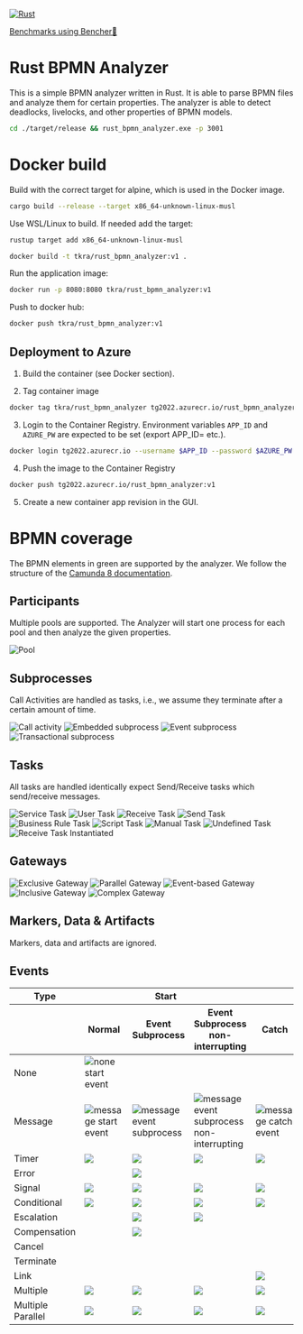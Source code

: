 [![Rust](https://github.com/timKraeuter/rust_bpmn_analyzer/actions/workflows/rust.yml/badge.svg)](https://github.com/timKraeuter/Rustrust_bpmn_analyzer/actions/workflows/rust.yml)

[Benchmarks using Bencher🐰](https://bencher.dev/console/projects/rust-bpmn-analyzer/perf)

# Rust BPMN Analyzer

This is a simple BPMN analyzer written in Rust. It is able to parse BPMN files and analyze them for
certain properties. The analyzer is able to detect deadlocks, livelocks, and other properties of
BPMN models.

```bash
cd ./target/release && rust_bpmn_analyzer.exe -p 3001
```

# Docker build

Build with the correct target for alpine, which is used in the Docker image.
```bash
cargo build --release --target x86_64-unknown-linux-musl
```

Use WSL/Linux to build. If needed add the target:

```bash
rustup target add x86_64-unknown-linux-musl
```

```bash
docker build -t tkra/rust_bpmn_analyzer:v1 .
```

Run the application image:

```bash
docker run -p 8080:8080 tkra/rust_bpmn_analyzer:v1
```

Push to docker hub:

```bash
docker push tkra/rust_bpmn_analyzer:v1
```

## Deployment to Azure

1. Build the container (see Docker section).

2. Tag container image

```bash
docker tag tkra/rust_bpmn_analyzer tg2022.azurecr.io/rust_bpmn_analyzer:v1
```

3. Login to the Container Registry. Environment variables `APP_ID` and `AZURE_PW` are expected to be
   set (export APP_ID=<app-id> etc.).

```bash
docker login tg2022.azurecr.io --username $APP_ID --password $AZURE_PW
```

4. Push the image to the Container Registry

```bash
docker push tg2022.azurecr.io/rust_bpmn_analyzer:v1
```

5. Create a new container app revision in the GUI.

# BPMN coverage

The BPMN elements in green are supported by the analyzer. We follow the structure of
the [Camunda 8 documentation](https://docs.camunda.io/docs/components/modeler/bpmn/bpmn-coverage/).

## Participants

Multiple pools are supported. The Analyzer will start one process for each pool and then analyze the
given properties.

![Pool](./documentation/assets/bpmn-symbols/pool.svg)

## Subprocesses

Call Activities are handled as tasks, i.e., we assume they terminate after a certain amount of time.

![Call activity](./documentation/assets/bpmn-symbols/call-activity.svg)
![Embedded subprocess](./documentation/assets/bpmn-symbols/embedded-subprocess.svg)
![Event subprocess](./documentation/assets/bpmn-symbols/event-subprocess.svg)
![Transactional subprocess](./documentation/assets/bpmn-symbols/transactional-subprocess.svg)

## Tasks

All tasks are handled identically expect Send/Receive tasks which send/receive messages.

![Service Task](./documentation/assets/bpmn-symbols/service-task.svg)
![User Task](./documentation/assets/bpmn-symbols/user-task.svg)
![Receive Task](./documentation/assets/bpmn-symbols/receive-task.svg)
![Send Task](./documentation/assets/bpmn-symbols/send-task.svg)
![Business Rule Task](./documentation/assets/bpmn-symbols/business-rule-task.svg)
![Script Task](./documentation/assets/bpmn-symbols/script-task.svg)
![Manual Task](./documentation/assets/bpmn-symbols/manual-task.svg)
![Undefined Task](./documentation/assets/bpmn-symbols/undefined-task.svg)
![Receive Task Instantiated](./documentation/assets/bpmn-symbols/receive-task-instantiated.svg)

## Gateways

![Exclusive Gateway](./documentation/assets/bpmn-symbols/exclusive-gateway.svg)
![Parallel Gateway](./documentation/assets/bpmn-symbols/parallel-gateway.svg)
![Event-based Gateway](./documentation/assets/bpmn-symbols/event-based-gateway.svg)
![Inclusive Gateway](./documentation/assets/bpmn-symbols/inclusive-gateway.svg)
![Complex Gateway](./documentation/assets/bpmn-symbols/complex-gateway.svg)

## Markers, Data & Artifacts

Markers, data and artifacts are ignored.

## Events

<table>
  <thead>
      <tr>
        <th>Type</th>
        <th colspan="3">Start</th>
        <th colspan="4">Intermediate</th>
        <th>End</th>
      </tr>
      <tr>
        <th></th>
        <th>Normal</th>
        <th>Event Subprocess</th>
        <th>Event Subprocess non-interrupting</th>
        <th>Catch</th>
        <th>Boundary</th>
        <th>Boundary non-interrupting</th>
        <th>Throw</th>
        <th></th>
      </tr>
  </thead>
  <tbody>
    <tr>
        <td>
            None
        </td>
        <td>
            <img src="./documentation/assets/bpmn-symbols/none-start-event.svg" alt="none start event" />
        </td>
        <td></td>
        <td></td>
        <td></td>
        <td></td>
        <td></td>
        <td>
            <img src="./documentation/assets/bpmn-symbols/none-throw-event.svg" alt="none throw event"/>
        </td>
        <td>
            <img src="./documentation/assets/bpmn-symbols/none-end-event.svg" alt="none end event"/>
        </td>
    </tr>
    <tr>
        <td>
            Message
        </td>
        <td>
            <img src="./documentation/assets/bpmn-symbols/message-start-event.svg" alt="message start event"/>
        </td>
        <td>
            <img src="./documentation/assets/bpmn-symbols/message-event-subprocess.svg" alt="message event subprocess"/>
        </td>
        <td>
            <img src="./documentation/assets/bpmn-symbols/message-event-subprocess-non-interrupting.svg" alt="message event subprocess non-interrupting"/>
        </td>
        <td>
            <img src="./documentation/assets/bpmn-symbols/message-catch-event.svg" alt="message catch event"/>
        </td>
        <td>
            <img src="./documentation/assets/bpmn-symbols/message-boundary-event.svg" alt="message boundary event"/>
        </td>
        <td>
            <img src="./documentation/assets/bpmn-symbols/message-boundary-event-non-interrupting.svg" alt="message boundary event non-interrupting"/>
        </td>
        <td>
            <img src="./documentation/assets/bpmn-symbols/message-throw-event.svg" alt="message throw event"/>
        </td>
        <td>
            <img src="./documentation/assets/bpmn-symbols/message-end-event.svg" alt="message end event"/>
        </td>
    </tr>
    <tr>
        <td>
            Timer
        </td>
        <td>
            <img src="./documentation/assets/bpmn-symbols/timer-start-event.svg" />
        </td>
        <td>
            <img src="./documentation/assets/bpmn-symbols/timer-event-subprocess.svg" />
        </td>
        <td>
            <img src="./documentation/assets/bpmn-symbols/timer-event-subprocess-non-interrupting.svg" />
        </td>
        <td>
            <img src="./documentation/assets/bpmn-symbols/timer-catch-event.svg"/>
        </td>
        <td>
            <img src="./documentation/assets/bpmn-symbols/timer-boundary-event.svg" />
        </td>
        <td>
            <img src="./documentation/assets/bpmn-symbols/timer-boundary-event-non-interrupting.svg" />
        </td>
        <td></td>
        <td></td>
    </tr>
    <tr>
        <td>
            Error
        </td>
        <td></td>
        <td>
            <img src="./documentation/assets/bpmn-symbols/error-event-subprocess.svg" />
        </td>
        <td></td>
        <td></td>
        <td>
            <img src="./documentation/assets/bpmn-symbols/error-boundary-event.svg" />
        </td>
        <td></td>
        <td></td>
        <td>
            <img src="./documentation/assets/bpmn-symbols/error-end-event.svg" />
        </td>
    </tr>
    <tr>
        <td>
            Signal
        </td>
        <td>
            <img src="./documentation/assets/bpmn-symbols/signal-start-event.svg" />
        </td>
        <td>
            <img src="./documentation/assets/bpmn-symbols/signal-event-subprocess.svg" />
        </td>
        <td>
            <img src="./documentation/assets/bpmn-symbols/signal-event-subprocess-non-interrupting.svg" />
        </td>
        <td>
            <img src="./documentation/assets/bpmn-symbols/signal-catch-event.svg" />
        </td>
        <td>
            <img src="./documentation/assets/bpmn-symbols/signal-boundary-event.svg" />
        </td>
        <td>
            <img src="./documentation/assets/bpmn-symbols/signal-boundary-event-non-interrupting.svg" />
        </td>
        <td>
            <img src="./documentation/assets/bpmn-symbols/signal-throw-event.svg" />
        </td>
        <td>
            <img src="./documentation/assets/bpmn-symbols/signal-end-event.svg" />
        </td>
    </tr>
    <tr>
        <td>
            Conditional
        </td>
        <td>
            <img src="./documentation/assets/bpmn-symbols/conditional-start-event.svg" />
        </td>
        <td>
            <img src="./documentation/assets/bpmn-symbols/conditional-event-subprocess.svg" />
        </td>
        <td>
            <img src="./documentation/assets/bpmn-symbols/conditional-event-subprocess-non-interrupting.svg" />
        </td>
        <td>
            <img src="./documentation/assets/bpmn-symbols/conditional-catch-event.svg" />
        </td>
        <td>
            <img src="./documentation/assets/bpmn-symbols/conditional-boundary-event.svg" />
        </td>
        <td>
            <img src="./documentation/assets/bpmn-symbols/conditional-boundary-event-non-interrupting.svg" />
        </td>
        <td></td>
        <td></td>
    </tr>
    <tr>
        <td>
            Escalation
        </td>
        <td></td>
        <td>
            <img src="./documentation/assets/bpmn-symbols/escalation-event-subprocess.svg" />
        </td>
        <td>
            <img src="./documentation/assets/bpmn-symbols/escalation-event-subprocess-non-interrupting.svg" />
        </td>
        <td></td>
        <td>
            <img src="./documentation/assets/bpmn-symbols/escalation-boundary-event.svg" />
        </td>
        <td>
            <img src="./documentation/assets/bpmn-symbols/escalation-boundary-event-non-interrupting.svg" />
        </td>
        <td>
            <img src="./documentation/assets/bpmn-symbols/escalation-throw-event.svg" />
        </td>
        <td>
            <img src="./documentation/assets/bpmn-symbols/escalation-end-event.svg" />
        </td>
    </tr>
    <tr>
        <td>
            Compensation
        </td>
        <td></td>
        <td>
            <img src="./documentation/assets/bpmn-symbols/compensation-event-subprocess.svg" />
        </td>
        <td></td>
        <td></td>
        <td>
            <img src="./documentation/assets/bpmn-symbols/compensation-boundary-event.svg" />
        </td>
        <td></td>
        <td>
            <img src="./documentation/assets/bpmn-symbols/compensation-throw-event.svg" />
        </td>
        <td>
            <img src="./documentation/assets/bpmn-symbols/compensation-end-event.svg" />
        </td>
    </tr>
    <tr>
        <td>
            Cancel
        </td>
        <td></td>
        <td></td>
        <td></td>
        <td></td>
        <td>
            <img src="./documentation/assets/bpmn-symbols/cancel-boundary-event.svg" />
        </td>
        <td></td>
        <td></td>
        <td>
            <img src="./documentation/assets/bpmn-symbols/cancel-end-event.svg" />
        </td>
    </tr>
    <tr>
        <td>
            Terminate
        </td>
        <td></td>
        <td></td>
        <td></td>
        <td></td>
        <td></td>
        <td></td>
        <td></td>
        <td>
            <img src="./documentation/assets/bpmn-symbols/termination-end-event.svg" />
        </td>
    </tr>
    <tr>
        <td>
            Link
        </td>
        <td></td>
        <td></td>
        <td></td>
        <td>
            <img src="./documentation/assets/bpmn-symbols/link-catch-event.svg"/>
        </td>
        <td></td>
        <td></td>
        <td>
            <img src="./documentation/assets/bpmn-symbols/link-throw-event.svg"/>
        </td>
        <td></td>
    </tr>
    <tr>
        <td>
            Multiple
        </td>
        <td>
            <img src="./documentation/assets/bpmn-symbols/multiple-start-event.svg" />
        </td>
        <td>
            <img src="./documentation/assets/bpmn-symbols/multiple-event-subprocess.svg" />
        </td>
        <td>
            <img src="./documentation/assets/bpmn-symbols/multiple-boundary-event-non-interrupting.svg" />
        </td>
        <td>
            <img src="./documentation/assets/bpmn-symbols/multiple-catch-event.svg" />
        </td>
        <td>
            <img src="./documentation/assets/bpmn-symbols/multiple-boundary-event.svg" />
        </td>
        <td>
            <img src="./documentation/assets/bpmn-symbols/multiple-boundary-event-non-interrupting.svg" />
        </td>
        <td>
            <img src="./documentation/assets/bpmn-symbols/multiple-throw-event.svg" />
        </td>
        <td>
            <img src="./documentation/assets/bpmn-symbols/multiple-end-event.svg" />
        </td>
    </tr>
    <tr>
        <td>
            Multiple Parallel
        </td>
        <td>
            <img src="./documentation/assets/bpmn-symbols/multiple-parallel-start-event.svg" />
        </td>
        <td>
            <img src="./documentation/assets/bpmn-symbols/multiple-parallel-event-subprocess.svg" />
        </td>
        <td>
            <img src="./documentation/assets/bpmn-symbols/multiple-parallel-boundary-event-non-interrupting.svg" />
        </td>
        <td>
            <img src="./documentation/assets/bpmn-symbols/multiple-parallel-catch-event.svg" />
        </td>
        <td>
            <img src="./documentation/assets/bpmn-symbols/multiple-parallel-boundary-event.svg" />
        </td>
        <td>
            <img src="./documentation/assets/bpmn-symbols/multiple-parallel-boundary-event-non-interrupting.svg" />
        </td>
        <td></td>
        <td></td>
    </tr>

  </tbody>
</table>